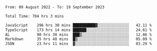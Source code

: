 
<!--START_SECTION:waka-->

```txt
From: 09 August 2022 - To: 19 September 2023

Total Time: 704 hrs 3 mins

JavaScript    296 hrs 30 mins ██████████▓░░░░░░░░░░░░░░   42.11 %
TypeScript    173 hrs 14 mins ██████░░░░░░░░░░░░░░░░░░░   24.61 %
AL            90 hrs 30 mins  ███▒░░░░░░░░░░░░░░░░░░░░░   12.86 %
Markdown      35 hrs 48 mins  █▒░░░░░░░░░░░░░░░░░░░░░░░   05.09 %
JSON          23 hrs 11 mins  ▓░░░░░░░░░░░░░░░░░░░░░░░░   03.29 %
```

<!--END_SECTION:waka-->











